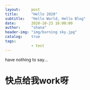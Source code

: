 ```yaml
---
layout:     post
title:      "Hello 2020"
subtitle:   "Hello World, Hello Blog"
date:       2020-10-23 18:00:00
author:     "shana"
header-img: "img/burning sky.jpg"
catalog:    true
tags:
            - test
---
```


have nothing to say...

# 快点给我work呀

    